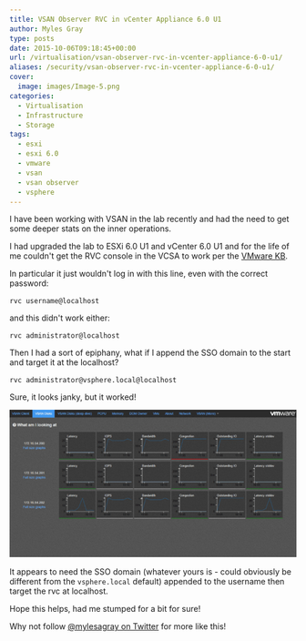 ```yaml
---
title: VSAN Observer RVC in vCenter Appliance 6.0 U1
author: Myles Gray
type: posts
date: 2015-10-06T09:18:45+00:00
url: /virtualisation/vsan-observer-rvc-in-vcenter-appliance-6-0-u1/
aliases: /security/vsan-observer-rvc-in-vcenter-appliance-6-0-u1/
cover:
  image: images/Image-5.png
categories:
  - Virtualisation
  - Infrastructure
  - Storage
tags:
  - esxi
  - esxi 6.0
  - vmware
  - vsan
  - vsan observer
  - vsphere
---
```


I have been working with VSAN in the lab recently and had the need to get some deeper stats on the inner operations.

I had upgraded the lab to ESXi 6.0 U1 and vCenter 6.0 U1 and for the life of me couldn't get the RVC console in the VCSA to work per the [VMware KB][1].

In particular it just wouldn't log in with this line, even with the correct password:

    rvc username@localhost
    

and this didn't work either:

    rvc administrator@localhost
    

Then I had a sort of epiphany, what if I append the SSO domain to the start and target it at the localhost?

    rvc administrator@vsphere.local@localhost
    

Sure, it looks janky, but it worked!

![VSAN Observer vSphere 6.0 U1][2] 

It appears to need the SSO domain (whatever yours is - could obviously be different from the `vsphere.local` default) appended to the username then target the rvc at localhost.

Hope this helps, had me stumped for a bit for sure!

Why not follow [@mylesagray on Twitter][3] for more like this!

 [1]: http://kb.vmware.com/selfservice/microsites/search.do?language=en_US&cmd=displayKC&externalId=2064240&src=vmw_so_vex_mgray_1080
 [2]: images/Image-5.png
 [3]: https://twitter.com/mylesagray
